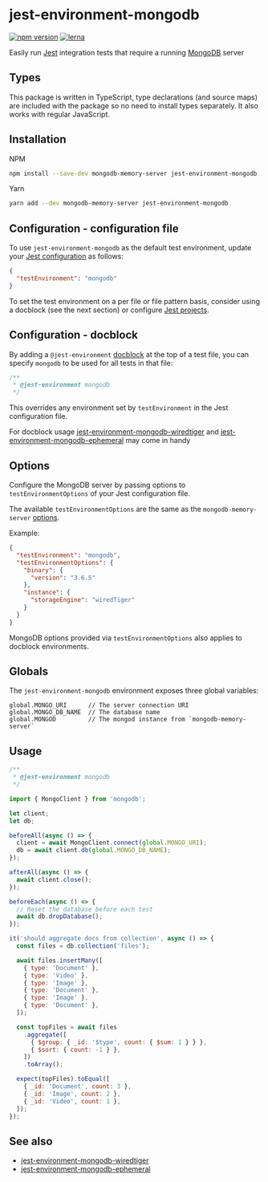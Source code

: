 # jest-environment-mongodb

[![npm version](https://badge.fury.io/js/jest-environment-mongodb.svg)](https://badge.fury.io/js/jest-environment-mongodb)
[![lerna](https://img.shields.io/badge/maintained%20with-lerna-cc00ff.svg)](https://lernajs.io/)

Easily run [Jest](https://jestjs.io/) integration tests that require a running
[MongoDB](https://www.mongodb.com/) server

## Types

This package is written in TypeScript, type declarations (and source maps) are
included with the package so no need to install types separately. It also works
with regular JavaScript.

## Installation

NPM

```sh
npm install --save-dev mongodb-memory-server jest-environment-mongodb
```

Yarn

```sh
yarn add --dev mongodb-memory-server jest-environment-mongodb
```

## Configuration - configuration file

To use `jest-environment-mongodb` as the default test environment, update your
[Jest configuration](https://jestjs.io/docs/en/configuration) as follows:

```json
{
  "testEnvironment": "mongodb"
}
```

To set the test environment on a per file or file pattern basis, consider using
a docblock (see the next section) or configure
[Jest projects](https://jestjs.io/docs/en/configuration#projects-array-string-projectconfig).

## Configuration - docblock

By adding a `@jest-environment`
[docblock](https://jestjs.io/docs/en/configuration#testenvironment-string) at
the top of a test file, you can specify `mongodb` to be used for all tests in
that file:

```js
/**
 * @jest-environment mongodb
 */
```

This overrides any environment set by `testEnvironment` in the Jest
configuration file.

For docblock usage
[jest-environment-mongodb-wiredtiger](https://www.npmjs.com/package/jest-environment-mongodb-wiredtiger)
and
[jest-environment-mongodb-ephemeral](https://www.npmjs.com/package/jest-environment-mongodb-ephemeral)
may come in handy

## Options

Configure the MongoDB server by passing options to `testEnvironmentOptions` of
your Jest configuration file.

The available `testEnvironmentOptions` are the same as the
`mongodb-memory-server`
[options](https://www.npmjs.com/package/mongodb-memory-server#available-options).

Example:

```json
{
  "testEnvironment": "mongodb",
  "testEnvironmentOptions": {
    "binary": {
      "version": "3.6.5"
    },
    "instance": {
      "storageEngine": "wiredTiger"
    }
  }
}
```

MongoDB options provided via `testEnvironmentOptions` also applies to docblock
environments.

## Globals

The `jest-environment-mongodb` environment exposes three global variables:

```
global.MONGO_URI      // The server connection URI
global.MONGO_DB_NAME  // The database name
global.MONGOD         // The mongod instance from `mongodb-memory-server`
```

## Usage

```js
/**
 * @jest-environment mongodb
 */

import { MongoClient } from 'mongodb';

let client;
let db;

beforeAll(async () => {
  client = await MongoClient.connect(global.MONGO_URI);
  db = await client.db(global.MONGO_DB_NAME);
});

afterAll(async () => {
  await client.close();
});

beforeEach(async () => {
  // Reset the database before each test
  await db.dropDatabase();
});

it('should aggregate docs from collection', async () => {
  const files = db.collection('files');

  await files.insertMany([
    { type: 'Document' },
    { type: 'Video' },
    { type: 'Image' },
    { type: 'Document' },
    { type: 'Image' },
    { type: 'Document' },
  ]);

  const topFiles = await files
    .aggregate([
      { $group: { _id: '$type', count: { $sum: 1 } } },
      { $sort: { count: -1 } },
    ])
    .toArray();

  expect(topFiles).toEqual([
    { _id: 'Document', count: 3 },
    { _id: 'Image', count: 2 },
    { _id: 'Video', count: 1 },
  ]);
});
```

## See also

- [jest-environment-mongodb-wiredtiger](https://www.npmjs.com/package/jest-environment-mongodb-wiredtiger)
- [jest-environment-mongodb-ephemeral](https://www.npmjs.com/package/jest-environment-mongodb-ephemeral)
